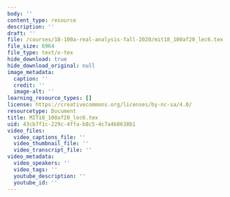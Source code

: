 ```yaml
---
body: ''
content_type: resource
description: ''
draft: ''
file: /courses/18-100a-real-analysis-fall-2020/mit18_100af20_lec6.tex
file_size: 6964
file_type: text/x-tex
hide_download: true
hide_download_original: null
image_metadata:
  caption: ''
  credit: ''
  image-alt: ''
learning_resource_types: []
license: https://creativecommons.org/licenses/by-nc-sa/4.0/
resourcetype: Document
title: MIT18_100af20_lec6.tex
uid: 43cb7f1c-229c-4ffa-b8c5-4c7a4b8638b1
video_files:
  video_captions_file: ''
  video_thumbnail_file: ''
  video_transcript_file: ''
video_metadata:
  video_speakers: ''
  video_tags: ''
  youtube_description: ''
  youtube_id: ''
---
```

